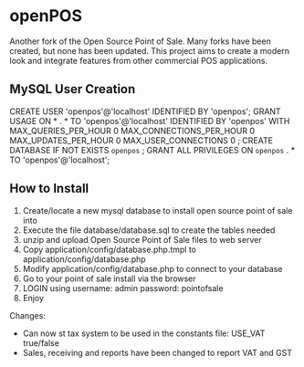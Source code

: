 openPOS
=======
Another fork of the Open Source Point of Sale. Many forks have been created, but none has been updated. 
This project aims to create a modern look and integrate features from other commercial POS applications.


MySQL User Creation
-------------------------
CREATE USER 'openpos'@'localhost' IDENTIFIED BY  'openpos';
GRANT USAGE ON * . * TO  'openpos'@'localhost' IDENTIFIED BY  'openpos' WITH MAX_QUERIES_PER_HOUR 0 MAX_CONNECTIONS_PER_HOUR 0 MAX_UPDATES_PER_HOUR 0 MAX_USER_CONNECTIONS 0 ;
CREATE DATABASE IF NOT EXISTS  `openpos` ;
GRANT ALL PRIVILEGES ON  `openpos` . * TO  'openpos'@'localhost';


How to Install
-------------------------
1. Create/locate a new mysql database to install open source point of sale into
2. Execute the file database/database.sql to create the tables needed
3. unzip and upload Open Source Point of Sale files to web server
4. Copy application/config/database.php.tmpl to application/config/database.php
5. Modify application/config/database.php to connect to your database
6. Go to your point of sale install via the browser
7. LOGIN using
username: admin 
password: pointofsale
8. Enjoy

Changes:

- Can now st tax system to be used in the constants file:  USE_VAT true/false
- Sales, receiving and reports have been changed to report VAT and GST